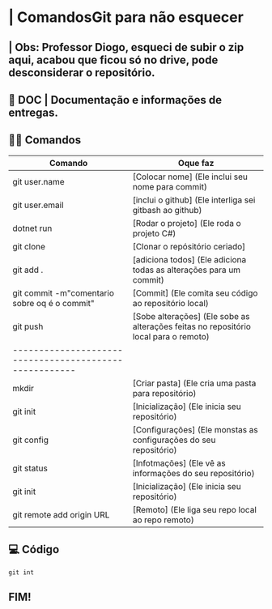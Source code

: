 # | ComandosGit para não esquecer

## | Obs: Professor Diogo, esqueci de subir o zip aqui, acabou que ficou só no drive, pode desconsiderar o repositório.

## 📑 DOC | Documentação e informações de entregas.

## 👩‍💻 Comandos

|   Comando   |    Oque faz    |
|-------------|----------------|
| git user.name | [Colocar nome] (Ele inclui seu nome para commit) |
| git user.email | [inclui o github] (Ele interliga sei gitbash ao github) |
| dotnet run | [Rodar o projeto] (Ele roda o projeto C#) |
| git clone | [Clonar o repósitório ceriado] |
| git add . | [adiciona todos] (Ele adiciona todas as alterações para um commit) |
| git commit -m"comentario sobre oq é o commit" | [Commit] (Ele comita seu código ao repositório local) |
| git push | [Sobe alterações] (Ele sobe as alterações feitas no repositório local para o remoto) |
| ------------------------------------------------------ |
| mkdir | [Criar pasta] (Ele cria uma pasta para repositório) |
| git init | [Inicialização] (Ele inicia seu repositório) |
| git config | [Configurações] (Ele monstas as configurações do seu repositório) |
| git status | [Infotmações] (Ele vê as informações do seu repositório) |
| git init | [Inicialização] (Ele inicia seu repositório) |
| git remote add origin URL | [Remoto] (Ele liga seu repo local ao repo remoto) |

## 💻 Código 
```
git int
```

## FIM!
